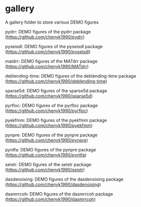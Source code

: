 # gallery
A gallery folder to store various DEMO figures 

pydrr: DEMO figures of the pydrr package (https://github.com/chenyk1990/pydrr)

pyseisdl: DEMO figures of the pyseisdl package (https://github.com/chenyk1990/pyseisdl)

matdrr: DEMO figures of the MATdrr package (https://github.com/chenyk1990/MATdrr)

deblending-time: DEMO figures of the deblending-time package (https://github.com/chenyk1990/deblending-time)

sparse5d: DEMO figures of the sparse5d package (https://github.com/chenyk1990/sparse5d)

pyrfloc: DEMO figures of the pyrfloc package (https://github.com/chenyk1990/pyrfloc)

pyekfmm: DEMO figures of the pyekfmm package (https://github.com/chenyk1990/pyekfmm) 

pynpre: DEMO figures of the pynpre package (https://github.com/chenyk1990/pynpre) 

pyntfa: DEMO figures of the pynpre package (https://github.com/chenyk1990/pyntfa) 

seistr: DEMO figures of the seistr package (https://github.com/chenyk1990/seistr) 

dasdenoising: DEMO figures of the dasdenoising package (https://github.com/chenyk1990/dasdenoising) 

dasmrrcoh: DEMO figures of the dasmrrcoh package (https://github.com/chenyk1990/dasmrrcoh) 


